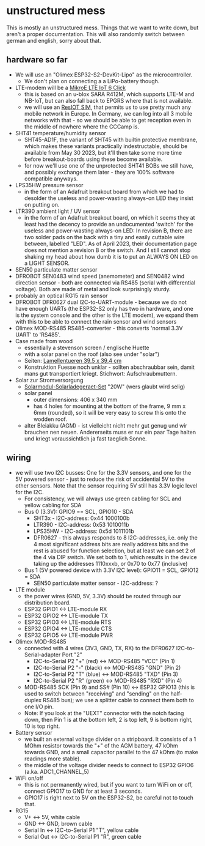 
# unstructured mess

This is mostly an unstructured mess. Things that we want to
write down, but aren't a proper documentation. This will also
randomly switch between german and english, sorry about that.

## hardware so far

* We will use an "Olimex ESP32-S2-DevKit-Lipo" as the microcontroller.
  - We don't plan on connecting a a LiPo-battery though.
* LTE-modem will be a [MikroE LTE IoT 6 Click](https://www.mikroe.com/lte-iot-6-click)
  - this is based on an u-blox SARA R412M, which supports LTE-M and NB-IoT, but can also fall back to EPGRS where that is not available.
  - we will use an [ResIOT SIM](https://sim.resiot.io/), that permits us to use pretty much any mobile network in Europe. In Germany, we can log into all 3 mobile networks with that - so we should be able to get reception even in the middle of nowhere where the CCCamp is.
* SHT41 temperature/humidity sensor
  - SHT45-AD1F, the variant of SHT45 with builtin protective membrane, which makes these variants practically indestructable, should be available from May 30 2023, but it'll then take some more time before breakout-boards using these become available.
  - for now we'll use one of the unprotected SHT41 BOBs we still have, and possibly exchange them later - they are 100% software compatible anyways.
* LPS35HW pressure sensor
  - in the form of an Adafruit breakout board from which we had to desolder the useless and power-wasting always-on LED they insist on putting on.
* LTR390 ambient light / UV sensor
  - in the form of an Adafruit breakout board, on which it seems they at least had the decency to provide an undocumented 'switch' for the useless and power-wasting always-on LED: In revision B, there are two solder pads on the back with a tiny and easily cuttable wire between, labelled "LED". As of April 2023, their documentation page does not mention a revision B or the switch. And I still cannot stop shaking my head about how dumb it is to put an ALWAYS ON LED on a LIGHT SENSOR.
* SEN50 particulate matter sensor
* DFROBOT SEN0483 wind speed (anemometer) and SEN0482 wind direction sensor - both are connected via RS485 (serial with differential voltage). Both are made of metal and look surprisingly sturdy.
* probably an optical RG15 rain sensor
* DFROBOT DFR0627 dual I2C-to-UART-module - because we do not have enough UARTs (the ESP32-S2 only has two in hardware, and one is the system console and the other is the LTE modem), we expand them with this to be able to connect the rain sensor and wind sensors
* Olimex MOD-RS485 RS485-converter - this converts 'normal 3.3V UART' to 'RS485'.
* Case made from wood
  - essentially a stevenson screen / englische Huette
  - with a solar panel on the roof (also see under "solar")
  - Seiten: [Lamellentueren 39,5 x 39,4 cm](https://www.ben-camilla.com/index.php?a=3272)
  - Konstruktion Fuesse noch unklar - sollten abschraubbar sein, damit mans gut transportiert kriegt. Stichwort: Aufschraubmuttern.
* Solar zur Stromversorgung
  - [Solarmodul-Solarladegeraet-Set](https://www.amazon.de/-/dp/B07RZBVTGR/) "20W" (wers glaubt wird selig)
  - solar panel
    + outer dimensions: 406 x 340 mm
    + has 4 holes for mounting at the bottom of the frame, 9 mm x 6mm (rounded), so it will be very easy to screw this onto the wodden roof.
  - alter Bleiakku (AGM) - ist vielleicht nicht mehr gut genug und wir brauchen nen neuen. Andererseits muss er nur ein paar Tage halten und kriegt voraussichtlich ja fast taeglich Sonne.

## wiring ##

* we will use two I2C busses: One for the 3.3V sensors, and one for the 5V powered sensor - just to reduce the risk of accidential 5V to the other sensors. Note that the sensor requiring 5V still has 3.3V logic level for the I2C.
  - For consistency, we will always use green cabling for SCL and yellow cabling for SDA
  - Bus 0 (3.3V): GPIO9 == SCL, GPIO10 - SDA
    + SHT3x - I2C-address: 0x44 1000100b
    + LTR390 - I2C-address: 0x53 1010011b
    + LPS35HW - I2C-address: 0x5d 1011101b
    + DFR0627 - this always responds to 8 I2C-addresses, i.e. only the 4 most significant address bits are really address bits and the rest is abused for function selection, but at least we can set 2 of the 4 via DIP switch. We set both to 1, which results in the device taking up the addresses 1110xxxb, or 0x70 to 0x77 (inclusive)
  - Bus 1 (5V powered device with 3.3V I2C level): GPIO11 = SCL, GPIO12 = SDA
    + SEN50 particulate matter sensor - I2C-address: ?
* LTE module
  - the power wires (GND, 5V, 3.3V) should be routed through our distribution board.
  - ESP32 GPIO1 <-> LTE-module RX
  - ESP32 GPIO2 <-> LTE-module TX
  - ESP32 GPIO3 <-> LTE-module RTS
  - ESP32 GPIO4 <-> LTE-module CTS
  - ESP32 GPIO5 <-> LTE-module PWR
* Olimex MOD-RS485
  - connected with 4 wires (3V3, GND, TX, RX) to the DFR0627 I2C-to-Serial-adapter Port "2"
    + I2C-to-Serial P2 "+" (red) <-> MOD-RS485 "VCC" (Pin 1)
    + I2C-to-Serial P2 "-" (black) <-> MOD-RS485 "GND" (Pin 2)
    + I2C-to-Serial P2 "T" (blue) <-> MOD-RS485 "TXD" (Pin 3)
    + I2C-to-Serial P2 "R" (green) <-> MOD-RS485 "RXD" (Pin 4)
  - MOD-RS485 SCK (Pin 9) and SS# (Pin 10) <-> ESP32 GPIO13 (this is used to switch between "receiving" and "sending" on the half-duplex RS485 bus); we use a splitter cable to connect them both to one I/O pin.
  - Note: If you look at the "UEXT" connector with the notch facing down, then Pin 1 is at the bottom left, 2 is top left, 9 is bottom right, 10 is top right.
* Battery sensor
  - we built an external voltage divider on a stripboard. It consists of a 1 MOhm resistor towards the "+" of the AGM battery, 47 kOhm towards GND, and a small capacitor parallel to the 47 kOhm (to make readings more stable).
  - the middle of the voltage divider needs to connect to ESP32 GPIO6 (a.ka. ADC1_CHANNEL_5)
* WiFi on/off
  - this is not permanently wired, but if you want to turn WiFi on or off, connect GPIO17 to GND for at least 3 seconds.
  - GPIO17 is right next to 5V on the ESP32-S2, be careful not to touch that.
* RG15
  - V+ <-> 5V, white cable
  - GND <-> GND, brown cable
  - Serial In <-> I2C-to-Serial P1 "T", yellow cable
  - Serial Out <-> I2C-to-Serial P1 "R", green cable


